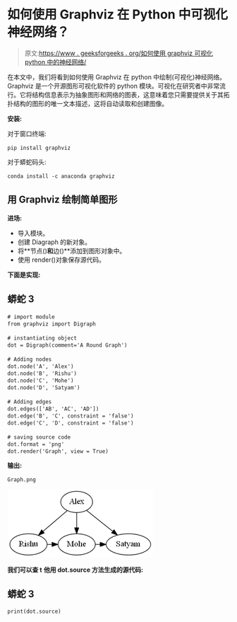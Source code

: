 # 如何使用 Graphviz 在 Python 中可视化神经网络？

> 原文:[https://www . geeksforgeeks . org/如何使用 graphviz 可视化 python 中的神经网络/](https://www.geeksforgeeks.org/how-to-visualize-a-neural-network-in-python-using-graphviz/)

在本文中，我们将看到如何使用 Graphviz 在 python 中绘制(可视化)神经网络。Graphviz 是一个开源图形可视化软件的 python 模块。可视化在研究者中非常流行。它将结构信息表示为抽象图形和网络的图表，这意味着您只需要提供关于其拓扑结构的图形的唯一文本描述，这将自动读取和创建图像。

**安装:**

对于窗口终端:

```
pip install graphviz
```

对于蟒蛇码头:

```
conda install -c anaconda graphviz
```

## 用 Graphviz 绘制简单图形

**进场:**

*   导入模块。
*   创建 Diagraph 的新对象。
*   将**节点()**和**边()**添加到图形对象中。
*   使用 render()对象保存源代码。

**下面是实现:**

## 蟒蛇 3

```
# import module
from graphviz import Digraph

# instantiating object
dot = Digraph(comment='A Round Graph')

# Adding nodes
dot.node('A', 'Alex')
dot.node('B', 'Rishu')
dot.node('C', 'Mohe')
dot.node('D', 'Satyam')

# Adding edges
dot.edges(['AB', 'AC', 'AD'])
dot.edge('B', 'C', constraint = 'false')
dot.edge('C', 'D', constraint = 'false')

# saving source code
dot.format = 'png'
dot.render('Graph', view = True) 
```

**输出:**

```
Graph.png
```

![](img/b9e6c37ddc111a9006e7b968193665b3.png)

**我们可以查 t** **他用 dot.source 方法生成的源代码:**

## 蟒蛇 3

```
print(dot.source)
```